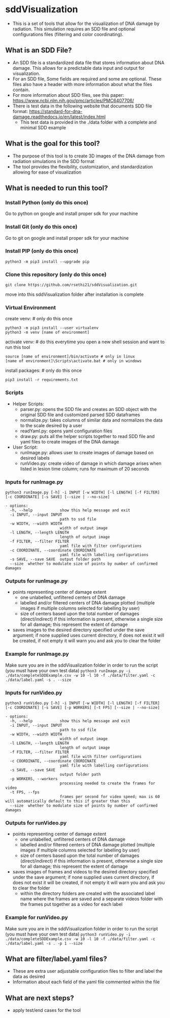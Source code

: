 # sddVisualization

- This is a set of tools that allow for the visualization of DNA damage by radiation. This simulation requires an SDD file and optional configurations files (filtering and color coordinating).

## What is an SDD File?

- An SDD file is a standardized data file that stores information about DNA damage. This allows for a predictable data input and output for visualization.
- For an SDD file, Some fields are required and some are optional. These files also have a header with more information about what the files contain.
- For more information about SDD files, see this paper: https://www.ncbi.nlm.nih.gov/pmc/articles/PMC6407706/
- There is test data in the following website that documents SDD file format: https://standard-for-dna-damage.readthedocs.io/en/latest/index.html
    - This test data is provided in the ./data folder with a complete and minimal SDD example

## What is the goal for this tool?

- The purpose of this tool is to create 3D images of the DNA damage from radiation simulations in the SDD format
- The tool provides the flexibility, customization, and standardization allowing for ease of visualization

## What is needed to run this tool?

### Install Python (only do this once)
Go to python on google and install proper sdk for your machine

### Install Git (only do this once)
Go to git on google and install proper sdk for your machine

### Install PIP (only do this once)
```
python3 -m pip3 install --upgrade pip
```
### Clone this repository (only do this once)
```
git clone https://github.com/rsethi21/sddVisualization.git
```
move into this sddVisualization folder after installation is complete
### Virtual Environment

create venv: # only do this once
```
python3 -m pip3 install --user virtualenv
python3 -m venv [name of environment]
```
activate venv: # do this everytime you open a new shell session and want to run this tool
```
source [name of environment]/bin/activate # only in linux
[name of environment]\Scripts\activate.bat # only in windows
```
install packages: # only do this once
```
pip3 install -r requirements.txt
```

### Scripts

- Helper Scripts:
    - parser.py: opens the SDD file and creates an SDD object with the original SDD file and customized parsed SDD dataframes
    - normalize.py: takes columns of similar data and normalizes the data to the scale desired by a user
    - readYaml.py: opens yaml configuration files
    - draw.py: puts all the helper scripts together to read SDD file and yaml files to create images of the DNA damage
- User Script:
    - runImage.py: allows user to create images of damage based on desired labels
    - runVideo.py: create video of damage in which damage arises when listed in lesion time column; runs for maximum of 20 seconds

### Inputs for runImage.py

```python3 runImage.py [-h] -i INPUT [-w WIDTH] [-l LENGTH] [-f FILTER] [-c COORDINATE] [-s SAVE] [--size | --no-size]```
```
- options:
  -h, --help            show this help message and exit
  -i INPUT, --input INPUT
                        path to ssd file
  -w WIDTH, --width WIDTH
                        width of output image
  -l LENGTH, --length LENGTH
                        length of output image
  -f FILTER, --filter FILTER
                        yaml file with filter configurations
  -c COORDINATE, --coordinate COORDINATE
                        yaml file with labelling configurations
  -s SAVE, --save SAVE  output folder path
  --size  whether to modulate size of points by number of confirmed damages
```
### Outputs for runImage.py

- points representing center of damage extent
    - one unlabelled, unfiltered centers of DNA damage
    - labelled and/or filtered centers of DNA damage plotted (multiple images if multiple columns selected for labelling by user)
    - size of centers based upon the total number of damages (direct/indirect) if this information is present, otherwise a single size for all damage; this represent the extent of damage
- saves images to the desired directory specified under the save argument; if none supplied uses current directory, if does not exist it will be created, if not empty it will warn you and ask you to clear the folder

### Example for runImage.py

Make sure you are in the sddVisualization folder in order to run the script (you must have your own test data)
```python3 runImage.py -i ./data/completeSDDExample.csv -w 10 -l 10 -f ./data/filter.yaml -c ./data/label.yaml -s . --size```

### Inputs for runVideo.py

```python3 runVideo.py [-h] -i INPUT [-w WIDTH] [-l LENGTH] [-f FILTER] [-c COORDINATE] [-s SAVE] [-p WORKERS] [-t FPS] [--size | --no-size]```
```
- options:
  -h, --help            show this help message and exit
  -i INPUT, --input INPUT
                        path to ssd file
  -w WIDTH, --width WIDTH
                        width of output image
  -l LENGTH, --length LENGTH
                        length of output image
  -f FILTER, --filter FILTER
                        yaml file with filter configurations
  -c COORDINATE, --coordinate COORDINATE
                        yaml file with labelling configurations
  -s SAVE, --save SAVE
                        output folder path
  -p WORKERS, --workers
                        processing needed to create the frames for video
  -t FPS, --fps
                        frames per second for video speed; max is 60 will automatically default to this if greater than this
  --size  whether to modulate size of points by number of confirmed damages
```
### Outputs for runVideo.py

- points representing center of damage extent
    - one unlabelled, unfiltered centers of DNA damage
    - labelled and/or filtered centers of DNA damage plotted (multiple images if multiple columns selected for labelling by user)
    - size of centers based upon the total number of damages (direct/indirect) if this information is present, otherwise a single size for all damage; this represent the extent of damage
- saves images of frames and videos to the desired directory specified under the save argument; if none supplied uses current directory, if does not exist it will be created, if not empty it will warn you and ask you to clear the folder
    - within the directory folders are created with the associated label name where the frames are saved and a separate videos folder with the frames put together as a video for each label

### Example for runVideo.py

Make sure you are in the sddVisualization folder in order to run the script (you must have your own test data)
```python3 runVideo.py -i ./data/completeSDDExample.csv -w 10 -l 10 -f ./data/filter.yaml -c ./data/label.yaml -s . -p 1 --size```

## What are filter/label.yaml files?

- These are extra user adjustable configuration files to filter and label the data as desired
- Information about each field of the yaml file commented within the file

## What are next steps?
- apply test/end cases for the tool
